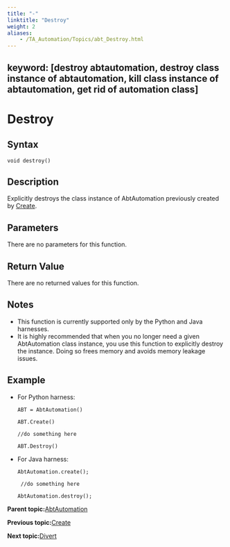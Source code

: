 ```yaml
--- 
title: "-"
linktitle: "Destroy"
weight: 2
aliases: 
    - /TA_Automation/Topics/abt_Destroy.html
---
```

keyword: [destroy abtautomation, destroy class instance of abtautomation, kill class instance of abtautomation, get rid of automation class]
---

# Destroy

## Syntax

`void destroy()`

## Description

Explicitly destroys the class instance of AbtAutomation previously created by [Create](abt_Create.html).

## Parameters

There are no parameters for this function.

## Return Value

There are no returned values for this function.

## Notes

-   This function is currently supported only by the Python and Java harnesses.
-   It is highly recommended that when you no longer need a given AbtAutomation class instance, you use this function to explicitly destroy the instance. Doing so frees memory and avoids memory leakage issues.

## Example

-   For Python harness:

    ```
    ABT = AbtAutomation()
              
    ABT.Create()
    
    //do something here
              
    ABT.Destroy()
    ```

-   For Java harness:

    ```
    AbtAutomation.create();
              
     //do something here
              
    AbtAutomation.destroy();
    ```


**Parent topic:**[AbtAutomation](/TA_Automation/Topics/abt_AbtAutomation.html)

**Previous topic:**[Create](/TA_Automation/Topics/abt_Create.html)

**Next topic:**[Divert](/TA_Automation/Topics/abt_Divert.html)

